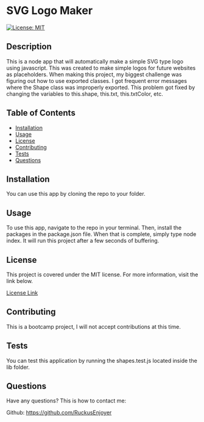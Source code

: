 
# SVG Logo Maker
[![License: MIT](https://img.shields.io/badge/License-MIT-yellow.svg)](https://opensource.org/licenses/MIT)
## Description

This is a node app that will automatically make a simple SVG type logo using javascript. This was created to make simple logos for future websites as placeholders. When making this project, my biggest challenge was figuring out how to use exported classes. I got frequent error messages where the Shape class was improperly exported. This problem got fixed by changing the variables to this.shape, this.txt, this.txtColor, etc. 
    
## Table of Contents

- [Installation](#Installation)
- [Usage](#Usage)
- [License](#License)
- [Contributing](#Contributing)
- [Tests](#Tests)
- [Questions](#Questions)
    
## Installation

You can use this app by cloning the repo to your folder.

## Usage
    
To use this app, navigate to the repo in your terminal. Then, install the packages in the package.json file. When that is complete, simply type node index. It will run this project after a few seconds of buffering.

## License

This project is covered under the MIT license. For more information, visit the link below.

[License Link](./LICENSE)

## Contributing

This is a bootcamp project, I will not accept contributions at this time.
    
## Tests

You can test this application by running the shapes.test.js located inside the lib folder.
    
## Questions

Have any questions? This is how to contact me:

Github: https://github.com/RuckusEnjoyer
